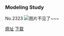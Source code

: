 ### Modeling Study
No.2323
![图片不见了~~~](https://imgs.xkcd.com/comics/modeling_study.png)

[原址](https://xkcd.com//2323) [下载](https://imgs.xkcd.com/comics/modeling_study.png)

